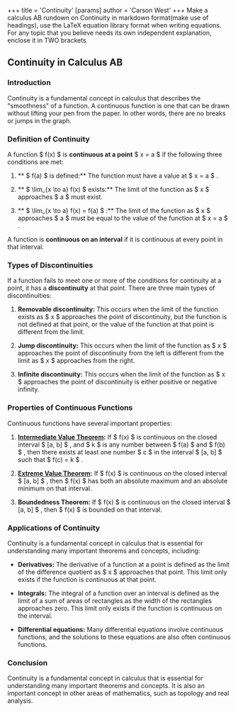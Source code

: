+++
 title = 'Continuity'
[params]
	author = 'Carson West'
+++
Make a calculus AB rundown on Continuity in markdown format(make use of headings), use the LaTeX equation library format when writing equations. For any topic that you believe needs its own independent explanation, enclose it in TWO brackets

## Continuity in Calculus AB

### Introduction

Continuity is a fundamental concept in calculus that describes the "smoothness" of a function.  A continuous function is one that can be drawn without lifting your pen from the paper. In other words, there are no breaks or jumps in the graph.

### Definition of Continuity

A function  $ f(x) $  is **continuous at a point**  $ x = a $  if the following three conditions are met:

1. ** $ f(a) $  is defined:** The function must have a value at  $ x = a $ .

2. ** $ \lim_{x \to a} f(x) $  exists:** The limit of the function as  $ x $  approaches  $ a $  must exist.

3. ** $ \lim_{x \to a} f(x) = f(a) $ :** The limit of the function as  $ x $  approaches  $ a $  must be equal to the value of the function at  $ x = a $ .

A function is **continuous on an interval** if it is continuous at every point in that interval.

### Types of Discontinuities

If a function fails to meet one or more of the conditions for continuity at a point, it has a **discontinuity** at that point. There are three main types of discontinuities:

1. **Removable discontinuity:** This occurs when the limit of the function exists as  $ x $  approaches the point of discontinuity, but the function is not defined at that point, or the value of the function at that point is different from the limit.

2. **Jump discontinuity:** This occurs when the limit of the function as  $ x $  approaches the point of discontinuity from the left is different from the limit as  $ x $  approaches from the right.

3. **Infinite discontinuity:** This occurs when the limit of the function as  $ x $  approaches the point of discontinuity is either positive or negative infinity.
### Properties of Continuous Functions

Continuous functions have several important properties:

1. **[Intermediate Value Theorem](./../intermediate-value-theorem/):** If  $ f(x) $  is continuous on the closed interval  $ [a, b] $ , and  $ k $  is any number between  $ f(a) $  and  $ f(b) $ , then there exists at least one number  $ c $  in the interval  $ [a, b] $  such that  $ f(c) = k $ .

2. **[Extreme Value Theorem](./../extreme-value-theorem/):** If  $ f(x) $  is continuous on the closed interval  $ [a, b] $ , then  $ f(x) $  has both an absolute maximum and an absolute minimum on that interval.

3. **Boundedness Theorem:** If  $ f(x) $  is continuous on the closed interval  $ [a, b] $ , then  $ f(x) $  is bounded on that interval.

### Applications of Continuity

Continuity is a fundamental concept in calculus that is essential for understanding many important theorems and concepts, including:

* **Derivatives:** The derivative of a function at a point is defined as the limit of the difference quotient as  $ x $  approaches that point. This limit only exists if the function is continuous at that point.

* **Integrals:** The integral of a function over an interval is defined as the limit of a sum of areas of rectangles as the width of the rectangles approaches zero. This limit only exists if the function is continuous on the interval.

* **Differential equations:** Many differential equations involve continuous functions, and the solutions to these equations are also often continuous functions.

### Conclusion

Continuity is a fundamental concept in calculus that is essential for understanding many important theorems and concepts. It is also an important concept in other areas of mathematics, such as topology and real analysis.
